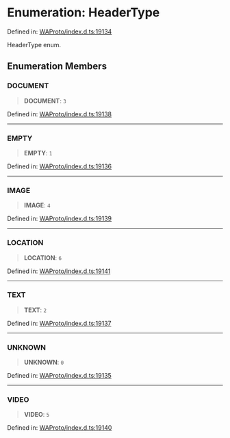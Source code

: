 # Enumeration: HeaderType

Defined in: [WAProto/index.d.ts:19134](https://github.com/Fokusdotid/Baileys/blob/c2e37a764497a58082d1525ba2f083f341e3eefa/WAProto/index.d.ts#L19134)

HeaderType enum.

## Enumeration Members

### DOCUMENT

> **DOCUMENT**: `3`

Defined in: [WAProto/index.d.ts:19138](https://github.com/Fokusdotid/Baileys/blob/c2e37a764497a58082d1525ba2f083f341e3eefa/WAProto/index.d.ts#L19138)

***

### EMPTY

> **EMPTY**: `1`

Defined in: [WAProto/index.d.ts:19136](https://github.com/Fokusdotid/Baileys/blob/c2e37a764497a58082d1525ba2f083f341e3eefa/WAProto/index.d.ts#L19136)

***

### IMAGE

> **IMAGE**: `4`

Defined in: [WAProto/index.d.ts:19139](https://github.com/Fokusdotid/Baileys/blob/c2e37a764497a58082d1525ba2f083f341e3eefa/WAProto/index.d.ts#L19139)

***

### LOCATION

> **LOCATION**: `6`

Defined in: [WAProto/index.d.ts:19141](https://github.com/Fokusdotid/Baileys/blob/c2e37a764497a58082d1525ba2f083f341e3eefa/WAProto/index.d.ts#L19141)

***

### TEXT

> **TEXT**: `2`

Defined in: [WAProto/index.d.ts:19137](https://github.com/Fokusdotid/Baileys/blob/c2e37a764497a58082d1525ba2f083f341e3eefa/WAProto/index.d.ts#L19137)

***

### UNKNOWN

> **UNKNOWN**: `0`

Defined in: [WAProto/index.d.ts:19135](https://github.com/Fokusdotid/Baileys/blob/c2e37a764497a58082d1525ba2f083f341e3eefa/WAProto/index.d.ts#L19135)

***

### VIDEO

> **VIDEO**: `5`

Defined in: [WAProto/index.d.ts:19140](https://github.com/Fokusdotid/Baileys/blob/c2e37a764497a58082d1525ba2f083f341e3eefa/WAProto/index.d.ts#L19140)
